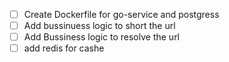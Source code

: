 - [ ] Create Dockerfile for go-service and postgress
- [ ] Add bussinuess logic to short the url
- [ ] Add Bussiness logic to resolve the url
- [ ] add redis for cashe